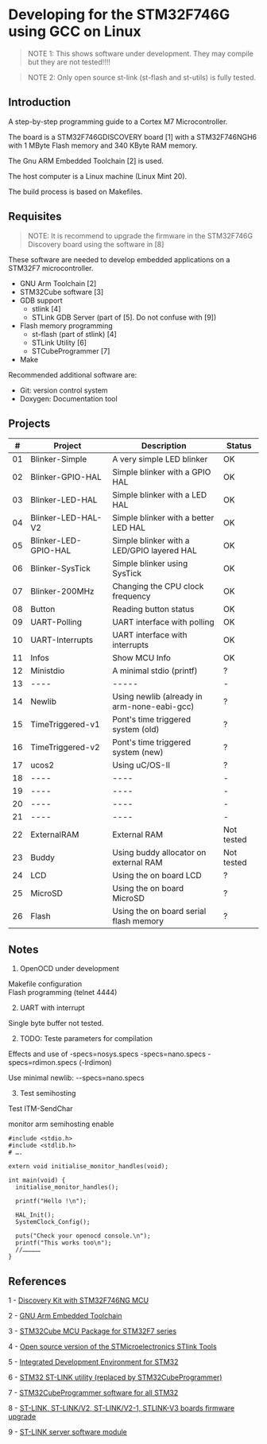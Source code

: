 Developing for the STM32F746G using GCC on Linux
================================================

>NOTE 1: This shows software under development. They may compile but they are not tested!!!!

> NOTE 2: Only open source st-link (st-flash and st-utils) is fully tested.


Introduction
------------

A step-by-step programming guide to a Cortex M7 Microcontroller.

The board is a STM32F746GDISCOVERY board [1]     with a STM32F746NGH6 with 1 MByte Flash memory and 340 KByte RAM memory.

The Gnu ARM Embedded Toolchain [2] is used.

The host computer is a Linux machine (Linux Mint 20).

The build process is based on Makefiles.


Requisites
----------


> NOTE: It is recommend to upgrade the firmware in the STM32F746G Discovery board using the software in [8]


These software are needed to develop embedded applications on a STM32F7 microcontroller.

* GNU Arm Toolchain [2]
* STM32Cube software [3]
* GDB support
    - stlink [4]
    - STLink GDB Server (part of [5]. Do not confuse with [9])
* Flash memory programming
    - st-flash (part of stlink) [4]
    - STLink Utility [6]
    - STCubeProgrammer [7]
* Make

Recommended additional software are:

* Git: version control system
* Doxygen: Documentation tool

Projects
--------

\# |  Project               |  Description                                     | Status
---|------------------------|--------------------------------------------------|-----------------
01 | Blinker-Simple         | A very simple LED blinker                        | OK
02 | Blinker-GPIO-HAL       | Simple blinker with a GPIO HAL                   | OK 
03 | Blinker-LED-HAL        | Simple blinker with a LED HAL                    | OK 
04 | Blinker-LED-HAL-V2     | Simple blinker with a better LED HAL             | OK 
05 | Blinker-LED-GPIO-HAL   | Simple blinker with a LED/GPIO layered HAL       | OK 
06 | Blinker-SysTick        | Simple blinker using SysTick                     | OK 
07 | Blinker-200MHz         | Changing the CPU clock frequency                 | OK
08 | Button                 | Reading button status                            | OK
09 | UART-Polling           | UART interface with polling                      | OK
10 | UART-Interrupts        | UART interface with interrupts                   | OK
11 | Infos                  | Show MCU Info                                    | OK
12 | Ministdio              | A minimal stdio (printf)                         | ?
13 | ----                   | -----                                            | -
14 | Newlib                 | Using newlib (already in arm-none-eabi-gcc)      | ?
15 | TimeTriggered-v1       | Pont's time triggered system (old)               | ? 
16 | TimeTriggered-v2       | Pont's time triggered system (new)               | ?
17 | ucos2                  | Using uC/OS-II                                   | ? 
18 | ----                   | ----                                             | -
19 | ----                   | ----                                             | -
20 | ----                   | ----                                             | -
21 | ----                   | ----                                             | -
22 | ExternalRAM            | External RAM                                     | Not tested
23 | Buddy                  | Using buddy allocator on external RAM            | Not tested
24 | LCD                    | Using the on board LCD                           | ?
25 | MicroSD                | Using the on board MicroSD                       | ?
26 | Flash                  | Using the on board serial flash memory           | ?



Notes
-----

1. OpenOCD under development

Makefile configuration   
Flash programming (telnet 4444)  


2. UART with interrupt

Single byte buffer not tested.

2. TODO: Teste parameters for compilation

Effects and use of -specs=nosys.specs -specs=nano.specs -specs=rdimon.specs (-lrdimon)

Use minimal newlib: --specs=nano.specs

3. Test semihosting

Test ITM-SendChar  

monitor arm semihosting enable  


    #include <stdio.h>
    #include <stdlib.h>
    # ….

    extern void initialise_monitor_handles(void);

    int main(void) {
      initialise_monitor_handles();

      printf("Hello !\n");

      HAL_Init();
      SystemClock_Config();

      puts("Check your openocd console.\n");
      printf("This works too\n");
      //……………
    }


References
----------

1 - [Discovery Kit with STM32F746NG MCU](https://www.st.com/en/evaluation-tools/32f746gdiscovery.html)

2 - [GNU Arm Embedded Toolchain](https://developer.arm.com/tools-and-software/open-source-software/developer-tools/gnu-toolchain/gnu-rm)

3 - [STM32Cube MCU Package for STM32F7 series](https://www.st.com/en/embedded-software/stm32cubef7.html)

4 - [Open source version of the STMicroelectronics STlink Tools](https://github.com/stlink-org/stlink)

5 - [Integrated Development Environment for STM32](https://www.st.com/en/development-tools/stm32cubeide.html)

6 - [STM32 ST-LINK utility (replaced by STM32CubeProgrammer)](https://www.st.com/content/st_com/en/products/development-tools/software-development-tools/stm32-software-development-tools/stm32-programmers/stsw-link004.html)

7 - [STM32CubeProgrammer software for all STM32](https://www.st.com/en/development-tools/stm32cubeprog.html)

8 - [ST-LINK, ST-LINK/V2, ST-LINK/V2-1, STLINK-V3 boards firmware upgrade](https://www.st.com/content/st_com/en/products/development-tools/software-development-tools/stm32-software-development-tools/stm32-programmers/stsw-link007.html)

9 - [ST-LINK server software module ](https://www.st.com/content/st_com/en/products/development-tools/software-development-tools/stm32-software-development-tools/stm32-performance-and-debuggers/st-link-server.html)

